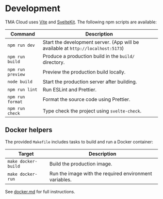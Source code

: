 # Development

TMA Cloud uses [Vite](https://vitejs.dev/) and [SvelteKit](https://kit.svelte.dev/). The following npm scripts are available:

| Command           | Description                                                                      |
| ----------------- | -------------------------------------------------------------------------------- |
| `npm run dev`     | Start the development server. (App will be available at `http://localhost:5173`) |
| `npm run build`   | Produce a production build in the `build/` directory.                            |
| `npm run preview` | Preview the production build locally.                                            |
| `node build`      | Start the production server after building.                                      |
| `npm run lint`    | Run ESLint and Prettier.                                                         |
| `npm run format`  | Format the source code using Prettier.                                           |
| `npm run check`   | Type check the project using `svelte-check`.                                     |

## Docker helpers

The provided `Makefile` includes tasks to build and run a Docker container:

| Target              | Description                                            |
| ------------------- | ------------------------------------------------------ |
| `make docker-build` | Build the production image.                            |
| `make docker-run`   | Run the image with the required environment variables. |

See [docker.md](docker.md) for full instructions.
